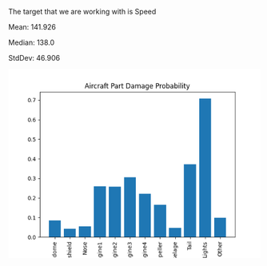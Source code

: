 The target that we are working with is Speed 
 
 
Mean: 141.926 
 
 
Median: 138.0 
 
 
StdDev: 46.906 
 
 

![Visualization](visualization.png)
